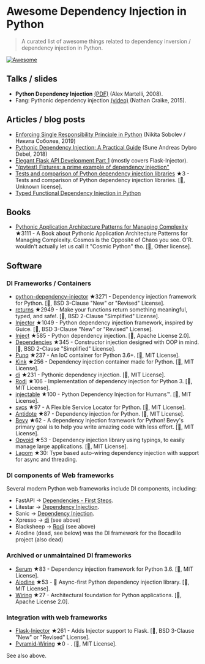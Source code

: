 # Awesome Dependency Injection in Python

> A curated list of awesome things related to dependency inversion / dependency injection in Python.

[![Awesome](https://awesome.re/badge.svg)](https://awesome.re)


## Talks / slides

- **Python Dependency Injection** [(PDF)](http://www.aleax.it/yt_pydi.pdf) (Alex Martelli, 2008).
- Fang: Pythonic dependency injection [(video)](https://www.youtube.com/watch?v=zqRd941NXlI&t=443s) (Nathan Craike, 2015).


## Articles / blog posts

- [Enforcing Single Responsibility Principle in Python](https://sobolevn.me/2019/03/enforcing-srp) (Nikita Sobolev / Никита Соболев, 2019)
- [Pythonic Dependency Injection: A Practical Guide](https://medium.com/@suneandreasdybrodebel/pythonic-dependency-injection-a-practical-guide-83a1b1299280) (Sune Andreas Dybro Debel, 2018)
- [Elegant Flask API Development Part 1](https://christophergs.github.io/python/2018/09/25/elegant-flask-apis-pt-1/) (mostly covers Flask-Injector).
- ["(pytest) Fixtures: a prime example of dependency injection"](https://docs.pytest.org/en/latest/fixture.html#fixtures-a-prime-example-of-dependency-injection)
- [Tests and comparison of Python dependency injection libraries](https://github.com/orsinium/dependency_injectors) ★3 - Tests and comparison of Python dependency injection libraries. [🐍, Unknown license].
- [Typed Functional Dependency Injection in Python](https://sobolevn.me/2020/02/typed-functional-dependency-injection)


## Books

- [Pythonic Application Architecture Patterns for Managing Complexity](https://github.com/python-leap/book) ★3111 - A Book about Pythonic Application Architecture Patterns for Managing Complexity.  Cosmos is the Opposite of Chaos you see. O'R. wouldn't actually let us call it "Cosmic Python" tho. [🐍, Other license].


## Software

### DI Frameworks / Containers

- [python-dependency-injector](https://github.com/ets-labs/python-dependency-injector) ★3271 - Dependency injection framework for Python. [🐍, BSD 3-Clause "New" or "Revised" License].
- [returns](https://github.com/dry-python/returns) ★2949 - Make your functions return something meaningful, typed, and safe!. [🐍, BSD 2-Clause "Simplified" License].
- [Injector](https://github.com/alecthomas/injector) ★1049 - Python dependency injection framework, inspired by Guice. [🐍, BSD 3-Clause "New" or "Revised" License].
- [Inject](https://github.com/ivankorobkov/python-inject) ★585 - Python dependency injection. [🐍, Apache License 2.0].
- [Dependencies](https://github.com/proofit404/dependencies) ★345 - Constructor injection designed with OOP in mind. [🐍, BSD 2-Clause "Simplified" License].
- [Punq](https://github.com/bobthemighty/punq) ★237 - An IoC container for Python 3.6+. [🐍, MIT License].
- [Kink](https://github.com/kodemore/kink) ★256 - Dependency injection container made for Python. [🐍, MIT License].
- [di](https://github.com/adriangb/di) ★231 - Pythonic dependency injection. [🐍, MIT License].
- [Rodi](https://github.com/RobertoPrevato/rodi) ★106 - Implementation of dependency injection for Python 3. [🐍, MIT License].
- [injectable](https://github.com/allrod5/injectable) ★100 - Python Dependency Injection for Humans™. [🐍, MIT License].
- [svcs](https://github.com/hynek/svcs) ★97 -  A Flexible Service Locator for Python. [🐍, MIT License].
- [Antidote](https://github.com/Finistere/antidote) ★87 - Dependency injection for Python. [🐍, MIT License].
- [Bevy](https://github.com/ZechCodes/Bevy) ★62 - A dependency injection framework for Python! Bevy's primary goal is to help you write amazing code with less effort. [🐍, MIT License].
- [Opyoid](https://github.com/illuin-tech/opyoid) ★53 - Dependency injection library using typings, to easily manage large applications. [🐍, MIT License].
- [Lagom](https://lagom-di.readthedocs.io/en/latest/) ★30: Type based auto-wiring dependency injection with support for async and threading.


### DI components of Web frameworks

Several modern Python web frameworks include DI components, including:

- FastAPI -> [Dependencies - First Steps](https://fastapi.tiangolo.com/tutorial/dependencies/).
- Litestar -> [Dependency Injection](https://docs.litestar.dev/2/usage/dependency-injection.html).
- Sanic -> [Dependency Injection](https://sanic.dev/en/plugins/sanic-ext/injection.html).
- Xpresso -> [di](https://github.com/adriangb/di) (see above)
- Blacksheep -> [Rodi](https://github.com/RobertoPrevato/rodi) (see above)
- Aiodine (dead, see below) was the DI framework for the Bocadillo project (also dead)


### Archived or unmaintained DI frameworks

- [Serum](https://github.com/suned/serum) ★83 - Dependency injection framework for Python 3.6. [🐍, MIT License].
- [Aiodine](https://github.com/bocadilloproject/aiodine) ★53 - 🧪 Async-first Python dependency injection library. [🐍, MIT License].
- [Wiring](https://github.com/msiedlarek/wiring) ★27 - Architectural foundation for Python applications. [🐍, Apache License 2.0].


### Integration with web frameworks

- [Flask-Injector](https://github.com/alecthomas/flask_injector) ★261 - Adds Injector support to Flask. [🐍, BSD 3-Clause "New" or "Revised" License].
- [Pyramid-Wiring](https://github.com/veeti/pyramid_wiring) ★0 - . [🐍, MIT License].

See also above.
